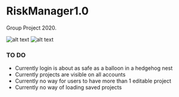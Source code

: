 # RiskManager1.0
Group Project 2020.

![alt text](https://cdn.discordapp.com/attachments/771344891002617866/789120617193930793/unknown.png)
![alt text](https://cdn.discordapp.com/attachments/771344891002617866/789119369082568704/Capture.PNG)


### TO DO

- Currently login is about as safe as a balloon in a hedgehog nest  
- Currently projects are visible on all accounts  
- Currently no way for users to have more than 1 editable project  
- Currently no way of loading saved projects  
